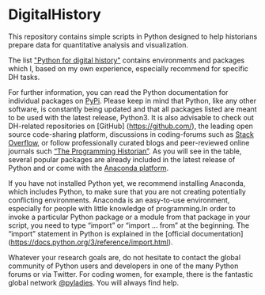 # DigitalHistory
This repository contains simple scripts in Python designed to help historians prepare data for quantitative analysis and visualization.

The list ["Python for digital history"](https://github.com/MonikaBarget/DigitalHistory/blob/master/Python%20for%20digital%20history.csv) contains environments and packages which I, based on my own experience, especially recommend for specific DH tasks.

For further information, you can read the Python documentation for individual packages on [PyPi](https://pypi.org/). Please keep in mind that Python, like any other software, is constantly being updated and that all packages listed are meant to be used with the latest release, Python3. It is also advisable to check out DH-related repositories on [GitHub] (https://github.com/), the leading open source code-sharing platform, discussions in coding-forums such as [Stack Overflow](https://stackoverflow.com/), or follow professionally curated blogs and peer-reviewed online journals such [“The Programming Historian”](https://programminghistorian.org/). As you will see in the table, several popular packages are already included in the latest release of Python and or come with the [Anaconda platform](https://www.anaconda.com/distribution/). 

If you have not installed Python yet, we recommend installing Anaconda, which includes Python, to make sure that you are not creating potentially conflicting environments. Anaconda is an easy-to-use environment, especially for people with little knowledge of programming.In order to invoke a particular Python package or a module from that package in your script, you need to type “import” or “import … from” at the beginning. The “import” statement in Python is explained in the [official documentation] (https://docs.python.org/3/reference/import.html).

Whatever your research goals are, do not hesitate to contact the global community of Python users and developers in one of the many Python forums or via Twitter. For coding women, for example, there is the fantastic global network [@pyladies](https://twitter.com/pyladies). You will always find help.
